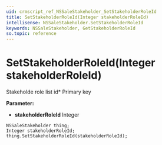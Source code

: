 ```yaml
---
uid: crmscript_ref_NSSaleStakeholder_SetStakeholderRoleId
title: SetStakeholderRoleId(Integer stakeholderRoleId)
intellisense: NSSaleStakeholder.SetStakeholderRoleId
keywords: NSSaleStakeholder, GetStakeholderRoleId
so.topic: reference
---
```


# SetStakeholderRoleId(Integer stakeholderRoleId)

Stakeholde role list id* Primary key

**Parameter:** 
* **stakeholderRoleId** Integer

```crmscript
NSSaleStakeholder thing;
Integer stakeholderRoleId;
thing.SetStakeholderRoleId(stakeholderRoleId);
```

